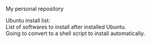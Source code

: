 My personal repository    
    
Ubuntu install list:    
List of softwares to install after installed Ubuntu.    
Going to convert to a shell script to install automatically. 
